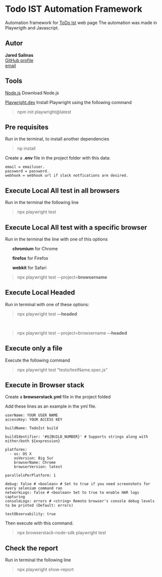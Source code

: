 # Todo IST Automation Framework

Automation framework for [ToDo Ist](https://todoist.com/) web page
The automation was made in Playwrigth and Javascript.

## Autor

**Jared Salinas**  
[GitHub profile](https://github.com/Rin94)  
[email](mailto:jared.salinas@wizeline.com)

## Tools

[Node.js](https://nodejs.org/en) Download Node.js

[Playwright.dev](https://playwright.dev/docs/intro) Install Playwright using the following command

>npm init playwright@latest

## Pre requisites

Run in the terminal, to install another dependencies

>np install

Create a <b>.env</b> file in the project folder with this data:

```
email = emailuser.
password = password.
webhook = webhook url if slack notfications are desired.
```

## Execute Local All test in all browsers

Run in the terminal the following line 

>npx playwright test

## Execute Local All test with a specific browser

Run in the terminal the line with one of this options

<ul><b>chromium</b> for Chrome</ul>
<ul><b>firefox</b> for Firefox</ul>
<ul><b>webkit</b> for Safari</ul>

>npx playwright test --project=<b>browsername</b>

## Execute Local Headed

Run in terminal with one of these options:

>npx playwright test <b>--headed</b>

<br/>

>npx playwright test --project=browsername <b>--headed</b>

## Execute only a file

Execute the following command

>npx playwright test "tests/testName.spec.js"

## Execute in Browser stack

Create a <b>browserstack.yml</b> file in the project folded

Add these lines as an example in the yml file.

```
userName: YOUR USER NAME
accessKey: YOUR ACCESS KEY

buildName: TodoIst build 

buildIdentifier: '#${BUILD_NUMBER}' # Supports strings along with either/both ${expression}

platforms:
  - os: OS X
    osVersion: Big Sur
    browserName: Chrome
    browserVersion: latest 

parallelsPerPlatform: 1

debug: false # <boolean> # Set to true if you need screenshots for every selenium command ran
networkLogs: false # <boolean> Set to true to enable HAR logs capturing
consoleLogs: errors # <string> Remote browser's console debug levels to be printed (Default: errors)

testObservability: true
```

Then execute with this command.

>npx browserstack-node-sdk playwright test

## Check the report
Run in terminal the following line

> npx playwright show-report